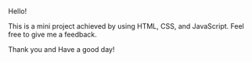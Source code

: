 Hello!

This is a mini project achieved by using HTML, CSS, and JavaScript. Feel free to give me a feedback.

Thank you and Have a good day!